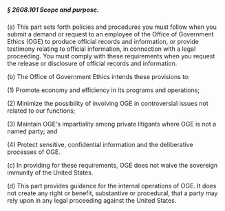 ##### § 2608.101 Scope and purpose. #####

(a) This part sets forth policies and procedures you must follow when you submit a demand or request to an employee of the Office of Government Ethics (OGE) to produce official records and information, or provide testimony relating to official information, in connection with a legal proceeding. You must comply with these requirements when you request the release or disclosure of official records and information.

(b) The Office of Government Ethics intends these provisions to:

(1) Promote economy and efficiency in its programs and operations;

(2) Minimize the possibility of involving OGE in controversial issues not related to our functions;

(3) Maintain OGE's impartiality among private litigants where OGE is not a named party; and

(4) Protect sensitive, confidential information and the deliberative processes of OGE.

(c) In providing for these requirements, OGE does not waive the sovereign immunity of the United States.

(d) This part provides guidance for the internal operations of OGE. It does not create any right or benefit, substantive or procedural, that a party may rely upon in any legal proceeding against the United States.